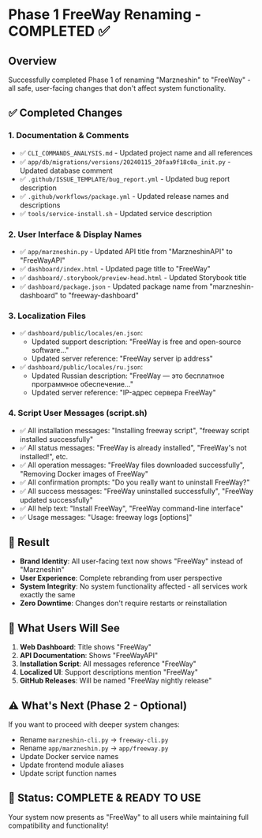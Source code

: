 # Phase 1 FreeWay Renaming - COMPLETED ✅

## Overview
Successfully completed Phase 1 of renaming "Marzneshin" to "FreeWay" - all safe, user-facing changes that don't affect system functionality.

## ✅ Completed Changes

### 1. Documentation & Comments
- ✅ `CLI_COMMANDS_ANALYSIS.md` - Updated project name and all references
- ✅ `app/db/migrations/versions/20240115_20faa9f18c0a_init.py` - Updated database comment
- ✅ `.github/ISSUE_TEMPLATE/bug_report.yml` - Updated bug report description
- ✅ `.github/workflows/package.yml` - Updated release names and descriptions
- ✅ `tools/service-install.sh` - Updated service description

### 2. User Interface & Display Names
- ✅ `app/marzneshin.py` - Updated API title from "MarzneshinAPI" to "FreeWayAPI"
- ✅ `dashboard/index.html` - Updated page title to "FreeWay"
- ✅ `dashboard/.storybook/preview-head.html` - Updated Storybook title
- ✅ `dashboard/package.json` - Updated package name from "marzneshin-dashboard" to "freeway-dashboard"

### 3. Localization Files
- ✅ `dashboard/public/locales/en.json`:
  - Updated support description: "FreeWay is free and open-source software..."
  - Updated server reference: "FreeWay server ip address"
- ✅ `dashboard/public/locales/ru.json`:
  - Updated Russian description: "FreeWay — это бесплатное программное обеспечение..."
  - Updated server reference: "IP-адрес сервера FreeWay"

### 4. Script User Messages (script.sh)
- ✅ All installation messages: "Installing freeway script", "freeway script installed successfully"
- ✅ All status messages: "FreeWay is already installed", "FreeWay's not installed!", etc.
- ✅ All operation messages: "FreeWay files downloaded successfully", "Removing Docker images of FreeWay"
- ✅ All confirmation prompts: "Do you really want to uninstall FreeWay?"
- ✅ All success messages: "FreeWay uninstalled successfully", "FreeWay updated successfully"
- ✅ All help text: "Install FreeWay", "FreeWay command-line interface"
- ✅ Usage messages: "Usage: freeway logs [options]"

## 🎯 Result
- **Brand Identity**: All user-facing text now shows "FreeWay" instead of "Marzneshin"
- **User Experience**: Complete rebranding from user perspective
- **System Integrity**: No system functionality affected - all services work exactly the same
- **Zero Downtime**: Changes don't require restarts or reinstallation

## 🚀 What Users Will See
1. **Web Dashboard**: Title shows "FreeWay"
2. **API Documentation**: Shows "FreeWayAPI"
3. **Installation Script**: All messages reference "FreeWay"
4. **Localized UI**: Support descriptions mention "FreeWay"
5. **GitHub Releases**: Will be named "FreeWay nightly release"

## ⚠️ What's Next (Phase 2 - Optional)
If you want to proceed with deeper system changes:
- Rename `marzneshin-cli.py` → `freeway-cli.py`
- Rename `app/marzneshin.py` → `app/freeway.py`
- Update Docker service names
- Update frontend module aliases
- Update script function names

## 🎉 Status: COMPLETE & READY TO USE
Your system now presents as "FreeWay" to all users while maintaining full compatibility and functionality!